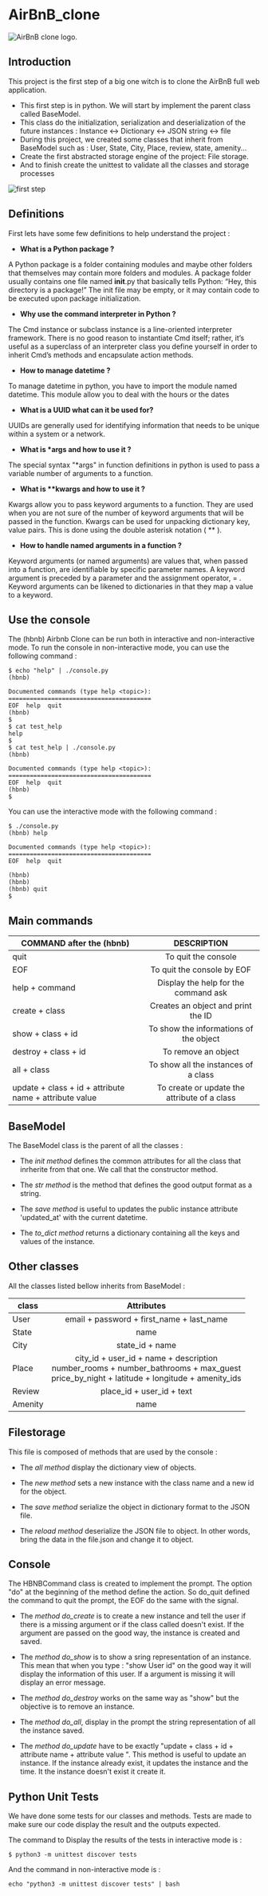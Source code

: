 # AirBnB_clone

![AirBnB clone logo.](/img/logo_airbnb.png "AirBnB Clone logo.")

## Introduction

This project is the first step of a big one witch is to clone the AirBnB full web application.
 * This first step is in python. We will start by implement the parent class called BaseModel.
 * This class do the initialization, serialization and deserialization of the future instances : Instance <-> Dictionary <-> JSON string <-> file
 * During this project, we created some classes that inherit from BaseModel such as : User, State, City, Place, review, state, amenity...
 * Create the first abstracted storage engine of the project: File storage.
 * And to finish create the unittest to validate all the classes and storage processes
 
![first step](/img/intro1.png "First step")

## Definitions

First lets have some few definitions to help understand the project :

* __What is a Python package ?__

A Python package is a folder containing modules and maybe other folders that themselves may contain more folders and modules. A package folder usually contains one file named __init__.py that basically tells Python: “Hey, this directory is a package!” The init file may be empty, or it may contain code to be executed upon package initialization.

* __Why use the command interpreter in Python ?__

The Cmd instance or subclass instance is a line-oriented interpreter framework. There is no good reason to instantiate Cmd itself; rather, it’s useful as a superclass of an interpreter class you define yourself in order to inherit Cmd’s methods and encapsulate action methods.

* __How to manage datetime ?__

To manage datetime in python, you have to import the module named datetime. This module allow you to deal with the hours or the dates

* __What is a UUID what can it be used for?__

UUIDs are generally used for identifying information that needs to be unique within a system or a network.

* __What is *args and how to use it ?__

The special syntax "*args" in function definitions in python is used to pass a variable number of arguments to a function.

* __What is **kwargs and how to use it ?__

Kwargs allow you to pass keyword arguments to a function. They are used when you are not sure of the number of keyword arguments that will be passed in the function. Kwargs can be used for unpacking dictionary key, value pairs. This is done using the double asterisk notation ( ** ).

* __How to handle named arguments in a function ?__

Keyword arguments (or named arguments) are values that, when passed into a function, are identifiable by specific parameter names. A keyword argument is preceded by a parameter and the assignment operator, = . Keyword arguments can be likened to dictionaries in that they map a value to a keyword.

## Use the console

The (hbnb) Airbnb Clone can be run both in interactive and non-interactive mode.
To run the console in non-interactive mode, you can use the following command :

```
$ echo "help" | ./console.py
(hbnb)

Documented commands (type help <topic>):
========================================
EOF  help  quit
(hbnb) 
$
$ cat test_help
help
$
$ cat test_help | ./console.py
(hbnb)

Documented commands (type help <topic>):
========================================
EOF  help  quit
(hbnb) 
$
```
You can use the interactive mode with the following command :

```
$ ./console.py
(hbnb) help

Documented commands (type help <topic>):
========================================
EOF  help  quit

(hbnb) 
(hbnb) 
(hbnb) quit
$
```

## Main commands


| COMMAND after the (hbnb)                               |                 DESCRIPTION                  |
|--------------------------------------------------------|:--------------------------------------------:|
| quit                                                   |             To quit the console              |
| EOF                                                    |          To quit the console by EOF          |
| help + command                                         |     Display the help for the command ask     |
| create + class                                         |      Creates an object and print the ID      |
| show + class + id                                      |    To show the informations of the object    |
| destroy + class + id                                   |             To remove an object              |
| all + class                                            |     To show all the instances of a class     |
 | update + class + id + attribute name + attribute value | To create or update the attribute of a class |

## BaseModel

The BaseModel class is the parent of all the classes : 

* The _init method_ defines the common attributes for all the class that inrherite from that one. We call that the constructor method.

* The _str method_ is the method that defines the good output format as a string.

* The _save method_ is useful to updates the public instance attribute 'updated_at' with
        the current datetime.

* The _to_dict method_ returns a dictionary containing all the keys and values of the instance.

## Other classes
All the classes listed bellow inherits from BaseModel :

| class       |                                                                   Attributes                                                                   |
|-------------|:----------------------------------------------------------------------------------------------------------------------------------------------:|
| User        |                                                   email + password + first_name + last_name                                                    |
| State       |                                                                      name                                                                      |
| City        |                                                                state_id + name                                                                 |
| Place       | city_id + user_id + name + description<br/>number_rooms + number_bathrooms + max_guest<br/>price_by_night + latitude + longitude + amenity_ids |
| Review      |                                                           place_id + user_id + text                                                            |
| Amenity     |                                                                      name                                                                      |






## Filestorage

This file is composed of methods that are used by the console :
* The _all method_ display the dictionary view of objects.

* The _new method_ sets a new instance with the class name and a new id for the object.

* The _save method_ serialize the object in dictionary format to the JSON file.

* The _reload method_ deserialize the JSON file to object. In other words, bring the data in the file.json and change it to object.

## Console

The HBNBCommand class is created to implement the prompt. The option "do" at the beginning of the method define the action. So do_quit defined the command to quit the prompt, the EOF do the same with the signal.

* The _method do_create_ is to create a new instance and tell the user if there is a missing argument or if the class called doesn't exist. If the argument are passed on the good way, the instance is created and saved.

* The _method do_show_ is to show a sring representation of an instance. This mean that when you type : "show User id" on the good way it will display the information of this user. If a argument is missing it will display an error message.

* The _method do_destroy_ works on the same way as "show" but the objective is to remove an instance.

* The _method do_all_, display in the prompt the string representation of all the instance saved.

* The _method do_update_ have to be exactly "update + class + id + attribute name + attribute value ". This method is useful to update an instance. If the instance already exist, it updates the instance and the time. It the instance doesn't exist it create it.

## Python Unit Tests

We have done some tests for our classes and methods. Tests are made to make sure our code display the result and the outputs expected.

The command to Display the results of the tests in interactive mode is :
```
$ python3 -m unittest discover tests
```
And the command in non-interactive mode is :
```
echo "python3 -m unittest discover tests" | bash
```
